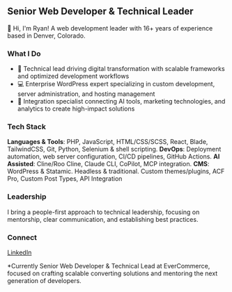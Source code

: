## Senior Web Developer & Technical Leader

👋 Hi, I'm Ryan! A web development leader with 16+ years of experience based in Denver, Colorado.

### What I Do
- 🚀 Technical lead driving digital transformation with scalable frameworks and optimized development workflows
- 💻 Enterprise WordPress expert specializing in custom development, server administration, and hosting management
- 🤖 Integration specialist connecting AI tools, marketing technologies, and analytics to create high-impact solutions

### Tech Stack
**Languages & Tools**: PHP, JavaScript, HTML/CSS/SCSS, React, Blade, TailwindCSS, Git, Python, Selenium & shell scripting. 
**DevOps**: Deployment automation, web server configuration, CI/CD pipelines, GitHub Actions.
**AI Assisted**: Cline/Roo Cline, Claude CLI, CoPilot, MCP integration. 
**CMS**: WordPress & Statamic. Headless & traditional. Custom themes/plugins, ACF Pro, Custom Post Types, API Integration

### Leadership
I bring a people-first approach to technical leadership, focusing on mentorship, clear communication, and establishing best practices.

### Connect
[LinkedIn](https://www.linkedin.com/in/rynmitchell/)

*Currently Senior Web Developer & Technical Lead at EverCommerce, focused on crafting scalable converting solutions and mentoring the next generation of developers.
